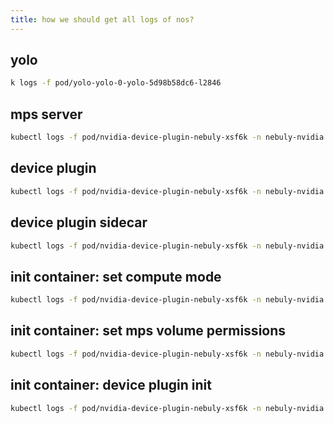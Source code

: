 ```yaml
---
title: how we should get all logs of nos?
---
```


## yolo

```bash
k logs -f pod/yolo-yolo-0-yolo-5d98b58dc6-l2846
```

## mps server

```bash
kubectl logs -f pod/nvidia-device-plugin-nebuly-xsf6k -n nebuly-nvidia -c nvidia-mps-server
```

## device plugin

```bash
kubectl logs -f pod/nvidia-device-plugin-nebuly-xsf6k -n nebuly-nvidia -c nvidia-device-plugin-ctr
```

## device plugin sidecar

```bash
kubectl logs -f pod/nvidia-device-plugin-nebuly-xsf6k -n nebuly-nvidia -c nvidia-device-plugin-sidecar
```

## init container: set compute mode

```bash
kubectl logs -f pod/nvidia-device-plugin-nebuly-xsf6k -n nebuly-nvidia -c set-compute-mode
```

## init container: set mps volume permissions

```bash
kubectl logs -f pod/nvidia-device-plugin-nebuly-xsf6k -n nebuly-nvidia -c set-nvidia-mps-volume-permissions
```

## init container: device plugin init

```bash
kubectl logs -f pod/nvidia-device-plugin-nebuly-xsf6k -n nebuly-nvidia -c nvidia-device-plugin-init
```
